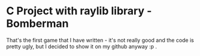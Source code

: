 # C Project with raylib library - Bomberman

That's the first game that I have written - it's not really good and the code is pretty ugly, but I decided to show it on my github anyway :p .
